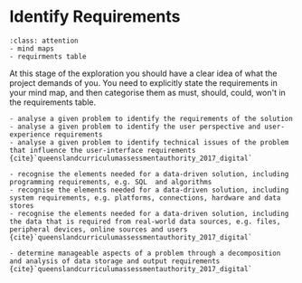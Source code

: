 # Identify Requirements

```{admonition} Tools used:
:class: attention
- mind maps
- requirments table
```

At this stage of the exploration you should have a clear idea of what the project demands of you. You need to explicitly state the requirements in your mind map, and then categorise them as must, should, could, won't in the requirements table.

```{admonition} Unit 1 subject matter covered:
- analyse a given problem to identify the requirements of the solution
- analyse a given problem to identify the user perspective and user-experience requirements
- analyse a given problem to identify technical issues of the problem that influence the user-interface requirements
{cite}`queenslandcurriculumassessmentauthority_2017_digital`
```

```{admonition} Unit 2 subject matter covered:
- recognise the elements needed for a data-driven solution, including programming requirements, e.g. SQL  and algorithms
- recognise the elements needed for a data-driven solution, including system requirements, e.g. platforms, connections, hardware and data stores
- recognise the elements needed for a data-driven solution, including the data that is required from real-world data sources, e.g. files, peripheral devices, online sources and users
{cite}`queenslandcurriculumassessmentauthority_2017_digital`
```

```{admonition} Unit 4 subject matter covered:
- determine manageable aspects of a problem through a decomposition and analysis of data storage and output requirements
{cite}`queenslandcurriculumassessmentauthority_2017_digital`
```